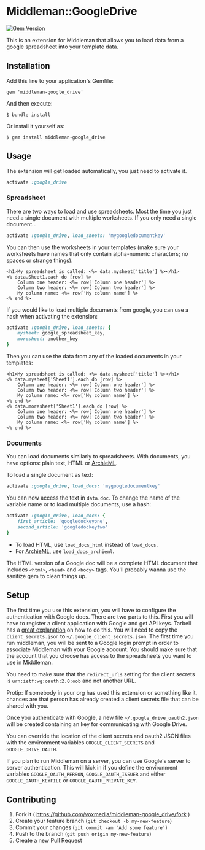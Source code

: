 # Middleman::GoogleDrive

[![Gem Version](https://badge.fury.io/rb/middleman-google_drive.svg)](http://badge.fury.io/rb/middleman-google_drive)

This is an extension for Middleman that allows you to load data from a google
spreadsheet into your template data.

## Installation

Add this line to your application's Gemfile:

    gem 'middleman-google_drive'

And then execute:

    $ bundle install

Or install it yourself as:

    $ gem install middleman-google_drive

## Usage

The extension will get loaded automatically, you just need to activate it.

```ruby
activate :google_drive
```

### Spreadsheet

There are two ways to load and use spreadsheets. Most the time you just need a
single document with multiple worksheets. If you only need a single document...

```ruby
activate :google_drive, load_sheets: 'mygoogledocumentkey'
```

You can then use the worksheets in your templates (make sure your worksheets
have names that only contain alpha-numeric characters; no spaces or strange things).

```erb
<h1>My spreadsheet is called: <%= data.mysheet['title'] %></h1>
<% data.Sheet1.each do [row] %>
    Column one header: <%= row['Column one header'] %>
    Column two header: <%= row['Column two header'] %>
    My column name: <%= row['My column name'] %>
<% end %>
```

If you would like to load multiple documents from google, you can use a hash when
activating the extension:

```ruby
activate :google_drive, load_sheets: {
    mysheet: google_spreadsheet_key,
    moresheet: another_key
}
```

Then you can use the data from any of the loaded documents in your templates:

```erb
<h1>My spreadsheet is called: <%= data.mysheet['title'] %></h1>
<% data.mysheet['Sheet1'].each do [row] %>
    Column one header: <%= row['Column one header'] %>
    Column two header: <%= row['Column two header'] %>
    My column name: <%= row['My column name'] %>
<% end %>
<% data.moresheet['Sheet1'].each do [row] %>
    Column one header: <%= row['Column one header'] %>
    Column two header: <%= row['Column two header'] %>
    My column name: <%= row['My column name'] %>
<% end %>
```

### Documents

You can load documents similarly to spreadsheets. With documents, you have 
options: plain text, HTML or [ArchieML](http://archieml.org/).

To load a single document as text:

```ruby
activate :google_drive, load_docs: 'mygoogledocumentkey'
```

You can now access the text in `data.doc`. To change the name of the variable name
or to load multiple documents, use a hash:

```ruby
activate :google_drive, load_docs: {
    first_article: 'googledockeyone',
    second_article: 'googledockeytwo'
}
```

- To load HTML, use `load_docs_html` instead of `load_docs`.
- For [ArchieML](http://archieml.org/), use `load_docs_archieml`.

The HTML version of a Google doc will be a complete HTML document that includes
`<html>`, `<head>` and `<body>` tags. You'll probably wanna use the sanitize gem
to clean things up.

## Setup

The first time you use this extension, you will have to configure the authentication
with Google docs. There are two parts to this. First you will have to register
a client application with Google and get API keys. Tarbell has a [great
explanation](http://tarbell.readthedocs.org/en/latest/install.html#configure-google-spreadsheet-access-optional) on how to do this. You will need to copy the
`client_secrets.json` to `~/.google_client_secrets.json`. The first time you
run middleman, you will be sent to a Google login prompt in order to
associate Middleman with your Google account. You should make sure that the
account that you choose has access to the spreadsheets you want to use in
Middleman.

You need to make sure that the `redirect_urls` setting for the client secrets
is `urn:ietf:wg:oauth:2.0:oob` and not another URL.

Protip: If somebody in your org has used this extension or something like it,
chances are that person has already created a client secrets file that can be
shared with you.

Once you authenticate with Google, a new file `~/.google_drive_oauth2.json`
will be created containing an key for communicating with Google Drive.

You can override the location of the client secrets and oauth2 JSON files with
the environment variables `GOOGLE_CLIENT_SECRETS` and `GOOGLE_DRIVE_OAUTH`.

If you plan to run Middleman on a server, you can use Google's server to server
authentication. This will kick in if you define the environment variables
`GOOGLE_OAUTH_PERSON`, `GOOGLE_OAUTH_ISSUER` and either `GOOGLE_OAUTH_KEYFILE`
or `GOOGLE_OAUTH_PRIVATE_KEY`.

## Contributing

1. Fork it ( https://github.com/voxmedia/middleman-google_drive/fork )
2. Create your feature branch (`git checkout -b my-new-feature`)
3. Commit your changes (`git commit -am 'Add some feature'`)
4. Push to the branch (`git push origin my-new-feature`)
5. Create a new Pull Request

